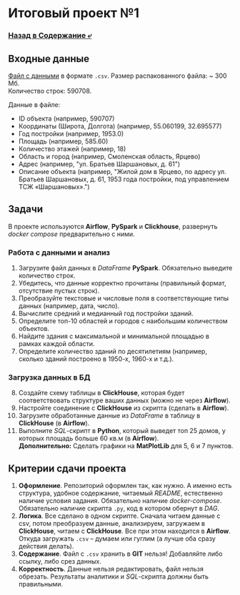 # Итоговый проект №1

### [Назад в Содержание ⤶](/README.md)

## Входные данные
[Файл с данными](https://disk.yandex.ru/d/bhf2M8C557AFVw) в формате `.csv`.
Размер распакованного файла: ~ 300 Мб.  
Количество строк: 590708.  

Данные в файле:  
- ID объекта (например, 590707)  
- Координаты (Широта, Долгота) (например, 55.060199, 32.695577)  
- Год постройки (например, 1953.0)  
- Площадь (например, 585.60)  
- Количество этажей (например, 18)  
- Область и город (например, Смоленская область, Ярцево)  
- Адрес (например, "ул. Братьев Шаршановых, д. 61")  
- Описание объекта (например, "Жилой дом в Ярцево, по адресу ул. Братьев Шаршановых, д. 61, 1953 года постройки, 
под управлением ТСЖ «Шаршановых».")  

## Задачи
В проекте используются **Airflow**, **PySpark** и **Clickhouse**, развернуть *docker compose* предварительно с ними.

### Работа с данными и анализ
1. Загрузите файл данных в _DataFrame_ **PySpark**. Обязательно выведите количество строк.
2. Убедитесь, что данные корректно прочитаны (правильный формат, отсутствие пустых строк).
3. Преобразуйте текстовые и числовые поля в соответствующие типы данных (например, дата, число).
4. Вычислите средний и медианный год постройки зданий.
5. Определите топ-10 областей и городов с наибольшим количеством объектов.
6. Найдите здания с максимальной и минимальной площадью в рамках каждой области.
7. Определите количество зданий по десятилетиям (например, сколько зданий построено в 1950-х, 1960-х и т.д.).

### Загрузка данных в БД
8. Создайте схему таблицы в **ClickHouse**, которая будет соответствовать структуре ваших данных (можно не через **Airflow**).
9. Настройте соединение с **ClickHouse** из скрипта (сделать в **Airflow**).
10. Загрузите обработанные данные из _DataFrame_ в таблицу в **ClickHouse** (в **Airflow**).
11. Выполните _SQL_-скрипт в **Python**, который выведет топ 25 домов, у которых площадь больше 60 кв.м (в **Airflow**).  
**Дополнительно:** Сделать графики на **MatPlotLib** для 5, 6 и 7 пунктов.

## Критерии сдачи проекта
1. **Оформление**. Репозиторий оформлен так, как нужно. А именно есть структура, удобное содержание, читаемый _README_, 
естественно наличие условия задания. Обязательно наличие _docker-compose_. Обязательно наличие скрипта `.py`, код в котором 
обернут в _DAG_.  
2. **Логика**. Все сделано в одном скрипте. Сначала читаем данные с csv, потом преобразуем данные, анализируем, 
загружаем в **ClickHouse**, читаем с **ClickHouse**. Все при этом находится в **Airflow**. Откуда загружать `.csv` –
думаем или гуглим (а лучше оба сразу действия делать).  
3. **Содержание**. Файл c `.csv` хранить в **GIT** нельзя! Добавляйте либо ссылку, либо срез данных.  
4. **Корректность**. Данные нельзя редактировать, файл нельзя обрезать. Результаты аналитики и _SQL_-скрипта должны быть 
правильными.  
